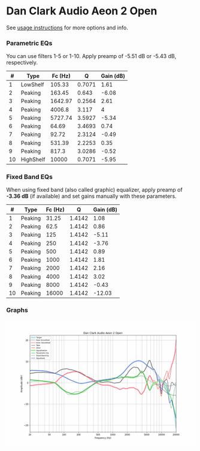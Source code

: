 # Dan Clark Audio Aeon 2 Open
See [usage instructions](https://github.com/jaakkopasanen/AutoEq#usage) for more options and info.

### Parametric EQs
You can use filters 1-5 or 1-10. Apply preamp of -5.51 dB or -5.43 dB, respectively.

|   # | Type      |   Fc (Hz) |      Q |   Gain (dB) |
|-----|-----------|-----------|--------|-------------|
|   1 | LowShelf  |    105.33 | 0.7071 |        1.61 |
|   2 | Peaking   |    163.45 | 0.643  |       -6.08 |
|   3 | Peaking   |   1642.97 | 0.2564 |        2.61 |
|   4 | Peaking   |   4006.8  | 3.117  |        4    |
|   5 | Peaking   |   5727.74 | 3.5927 |       -5.34 |
|   6 | Peaking   |     64.69 | 3.4693 |        0.74 |
|   7 | Peaking   |     92.72 | 2.3124 |       -0.49 |
|   8 | Peaking   |    531.39 | 2.2253 |        0.35 |
|   9 | Peaking   |    817.3  | 3.0286 |       -0.52 |
|  10 | HighShelf |  10000    | 0.7071 |       -5.95 |

### Fixed Band EQs
When using fixed band (also called graphic) equalizer, apply preamp of **-3.36 dB** (if available) and set gains manually with these parameters.

|   # | Type    |   Fc (Hz) |      Q |   Gain (dB) |
|-----|---------|-----------|--------|-------------|
|   1 | Peaking |     31.25 | 1.4142 |        1.08 |
|   2 | Peaking |     62.5  | 1.4142 |        0.86 |
|   3 | Peaking |    125    | 1.4142 |       -5.11 |
|   4 | Peaking |    250    | 1.4142 |       -3.76 |
|   5 | Peaking |    500    | 1.4142 |        0.89 |
|   6 | Peaking |   1000    | 1.4142 |        1.81 |
|   7 | Peaking |   2000    | 1.4142 |        2.16 |
|   8 | Peaking |   4000    | 1.4142 |        3.02 |
|   9 | Peaking |   8000    | 1.4142 |       -0.43 |
|  10 | Peaking |  16000    | 1.4142 |      -12.03 |

### Graphs
![](./Dan%20Clark%20Audio%20Aeon%202%20Open.png)
